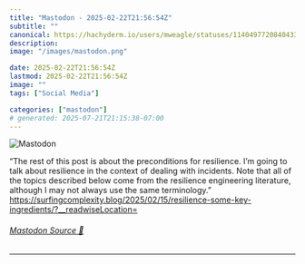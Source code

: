 ```yaml
---
title: "Mastodon - 2025-02-22T21:56:54Z"
subtitle: ""
canonical: https://hachyderm.io/users/mweagle/statuses/114049772084043391
description:
image: "/images/mastodon.png"

date: 2025-02-22T21:56:54Z
lastmod: 2025-02-22T21:56:54Z
image: ""
tags: ["Social Media"]

categories: ["mastodon"]
# generated: 2025-07-21T21:15:38-07:00
---
```

![Mastodon](/images/mastodon.png)

<p>“The rest of this post is about the preconditions for resilience. I’m going to talk about resilience in the context of dealing with incidents. Note that all of the topics described below come from the resilience engineering literature, although I may not always use the same terminology.”<br /><a href="https://surfingcomplexity.blog/2025/02/15/resilience-some-key-ingredients/?__readwiseLocation=" target="_blank" rel="nofollow noopener noreferrer" translate="no"><span class="invisible">https://</span><span class="ellipsis">surfingcomplexity.blog/2025/02</span><span class="invisible">/15/resilience-some-key-ingredients/?__readwiseLocation=</span></a></p>


###### [Mastodon Source 🐘](https://hachyderm.io/@mweagle/114049772084043391)

___
